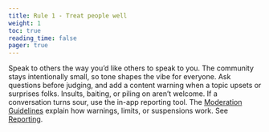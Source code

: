 ```yaml
---
title: Rule 1 - Treat people well
weight: 1
toc: true
reading_time: false
pager: true
---
```


Speak to others the way you’d like others to speak to you. The community stays intentionally small, so tone shapes the vibe for everyone. Ask questions before judging, and add a content warning when a topic upsets or surprises folks. Insults, baiting, or piling on aren’t welcome. If a conversation turns sour, use the in-app reporting tool. The [Moderation Guidelines](/docs/policies/moderation-guidelines/) explain how warnings, limits, or suspensions work. See [Reporting](/docs/user/reporting/).
